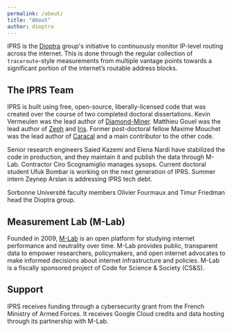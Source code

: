 ```yaml
---
permalink: /about/
title: "About"
author: dioptra
---
```


IPRS is the [Dioptra](https://dioptra.io) group's initiative to continuously monitor IP-level routing across the internet. 
This is done through the regular collection of `traceroute`-style measurements from multiple vantage points towards a significant portion of the internet’s routable address blocks.

## The IPRS Team

IPRS is built using free, open-source, liberally-licensed code that was created over the course of two completed doctoral dissertations. 
Kevin Vermeulen was the lead author of [Diamond-Miner](https://github.com/dioptra-io/diamond-miner). 
Matthieu Gouel was the lead author of [Zeph](https://github.com/dioptra-io/zeph) and [Iris](https://github.com/dioptra-io/iris). 
Former post-doctoral fellow Maxime Mouchet was the lead author of [Caracal](https://github.com/dioptra-io/caracal) and a main contributor to the other code.

Senior research engineers Saied Kazemi and Elena Nardi have stabilized the code in production, and they maintain it and publish the data through M-Lab.
Contractor Ciro Scognamiglio manages sysops.
Current doctoral student Ufuk Bombar is working on the next generation of IPRS.
Summer intern Zeynep Arslan is addressing IPRS tech debt.

Sorbonne Université faculty members Olivier Fourmaux and Timur Friedman head the Dioptra group.

## Measurement Lab (M-Lab)

Founded in 2009, [M-Lab](https://www.measurementlab.net/) is an open platform for studying internet performance and neutrality over time.
M-Lab provides public, transparent data to empower researchers, policymakers, and open internet advocates to make informed decisions about internet infrastructure and policies. 
M-Lab is a fiscally sponsored project of Code for Science & Society (CS&S).

## Support

 IPRS receives funding through a cybersecurity grant from the French Ministry of Armed Forces. 
 It receives Google Cloud credits and data hosting through its partnership with M-Lab.
